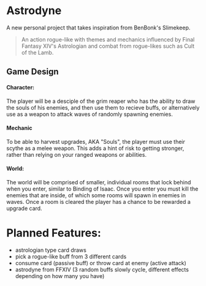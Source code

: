 # Astrodyne
 A new personal project that takes inspiration from BenBonk's Slimekeep.
  > An action rogue-like with themes and mechanics influenced by Final Fantasy XIV's Astrologian and combat from rogue-likes such as Cult of the Lamb.
 
###
 
## Game Design
 
#### Character:
The player will be a desciple of the grim reaper who has the ability to draw the souls of his enemies, and then use them to recieve buffs, or alternatively use as a weapon to attack waves of randomly spawning enemies.

#### Mechanic
To be able to harvest upgrades, AKA "Souls", the player must use their scythe as a melee weapon. This adds a hint of risk to getting stronger, rather than relying on your ranged weapons or abilities.

#### World: 
The world will be comprised of smaller, individual rooms that lock behind when you enter, similar to Binding of Isaac. Once you enter you must kill the enemies that are inside, of which some rooms will spawn in enemies in waves. Once a room is cleared the player has a chance to be rewarded a upgrade card.

###
 
# Planned Features:
* astrologian type card draws
* pick a rogue-like buff from 3 different cards
* consume card (passive buff) or throw card at enemy (active attack)
* astrodyne from FFXIV (3 random buffs slowly cycle, different effects depending on how many you have)

